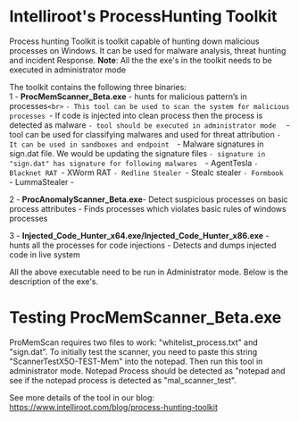 # Intelliroot's ProcessHunting Toolkit
Process hunting Toolkit is toolkit capable of hunting down malicious processes on Windows.
It can be used for malware analysis, threat hunting and incident Response.
**Note**: All the the exe's in the toolkit needs to be executed in administrator mode

The toolkit contains the following three binaries:<br />
1 - **ProcMemScanner_Beta.exe** - hunts for malicious pattern’s in processes`<br>`
      `` - This tool can be used to scan the system for malicious processes 
       ``- If code is injected into clean process then the process is detected as malware
       ``- tool should be executed in administrator mode 
      `` - tool can be used for classifying malwares and used for threat attribution 
       ``- It can be used in sandboxes and endpoint 
       ``- Malware signatures in sign.dat file. We would be updating the signature files
       ``- signature in "sign.dat" has signature for following malwares 
              ``- AgentTesla 
              ``- Blacknet RAT
              ``- XWorm RAT
              ``- Redline Stealer
              ``- Stealc stealer
              ``- Formbook
              ``- LummaStealer
        -

2 - **ProcAnomalyScanner_Beta.exe**- Detect suspicious processes on basic process attributes
    - Finds processes which violates basic rules of windows processes
    
3 - **Injected_Code_Hunter_x64.exe/Injected_Code_Hunter_x86.exe** - hunts all the processes for code injections
    - Detects and dumps injected code in live system

All the above executable need to be run in Administrator mode. Below is the description of the exe's.

Testing ProcMemScanner_Beta.exe
=================================
ProMemScan requires two files to work: "whitelist_process.txt"  and "sign.dat". To initially test the scanner, you need to paste this string "ScannerTestX5O-TEST-Mem" into the notepad. Then run this tool in administrator mode. Notepad Process should be detected as "notepad and see if the notepad process is detected as "mal_scanner_test".

See more details of the tool in our blog: https://www.intelliroot.com/blog/process-hunting-toolkit
